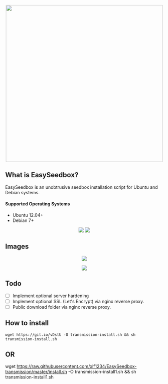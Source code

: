 <p align="center"><img width="500"src="https://i.imgur.com/xlZ9EfB.png"></p>

## What is EasySeedbox?
EasySeedbox is an unobtrusive seedbox installation script for Ubuntu and Debian systems.




#### Supported Operating Systems
- Ubuntu 12.04+
- Debian 7+


<p align="center"><img src="http://forthebadge.com/images/badges/certified-snoop-lion.svg">  <img src="http://forthebadge.com/images/badges/built-with-love.svg"></p>

## Images
<p align="center"><img src="https://i.imgur.com/Tq5oOH8.png"></p>
<p align="center"><img src="https://i.imgur.com/MfX2i64.png"></p>

## Todo
- [ ] Implement optional server hardening
- [ ] Implement optional SSL (Let's Encrypt) via nginx reverse proxy.
- [ ] Public download folder via nginx reverse proxy.

## How to install
	wget https://git.io/vDstU -O transmission-install.sh && sh transmission-install.sh
	
## OR
wget https://raw.githubusercontent.com/xlf1234/EasySeedbox-transmission/master/install.sh -O transmission-install1.sh && sh transmission-install1.sh
